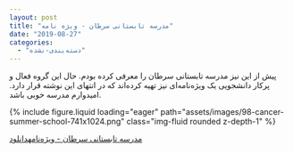 ```yaml
---
layout: post
title: "مدرسه تابستانی سرطان - ویژه نامه"
date: "2019-08-27"
categories: 
  - "دسته‌بندی-نشده"
---
```


پیش از این نیز مدرسه تابستانی سرطان را معرفی کرده بودم. حال این گروه فعال و پرکار دانشجویی یک ویژه‌نامه‌ای نیز تهیه کرده‌اند که در انتهای این نوشته قرار دارد. امیدوارم مدرسه خوبی باشد.

{% include figure.liquid loading="eager" path="assets/images/98-cancer-summer-school-741x1024.png" class="img-fluid rounded z-depth-1" %}

[مدرسه تابستانی سرطان - ویژه‌نامه](http://old.foroughmand.ir/wp-content/uploads/2019/08/98-cancer-summer-school.pdf)[دانلود](http://old.foroughmand.ir/wp-content/uploads/2019/08/98-cancer-summer-school.pdf)
